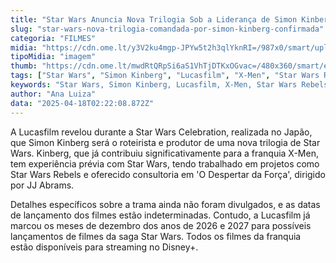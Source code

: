 ```yaml
---
title: "Star Wars Anuncia Nova Trilogia Sob a Liderança de Simon Kinberg"
slug: "star-wars-nova-trilogia-comandada-por-simon-kinberg-confirmada"
categoria: "FILMES"
midia: "https://cdn.ome.lt/y3V2ku4mgp-JPYw5t2h3qlYknRI=/987x0/smart/uploads/conteudo/fotos/star-wars-vader_2nkWorH.png"
tipoMidia: "imagem"
thumb: "https://cdn.ome.lt/mwdRtQRpSi6aS1VhTjDTKxOGvac=/480x360/smart/extras/conteudos/star-wars-saga-trilogia_CoPr61L.jpg"
tags: ["Star Wars", "Simon Kinberg", "Lucasfilm", "X-Men", "Star Wars Rebels", "Disney+", "nova trilogia"]
keywords: "Star Wars, Simon Kinberg, Lucasfilm, X-Men, Star Wars Rebels, Disney+, nova trilogia"
author: "Ana Luiza"
data: "2025-04-18T02:22:08.872Z"
---
```


A Lucasfilm revelou durante a Star Wars Celebration, realizada no Japão, que Simon Kinberg será o roteirista e produtor de uma nova trilogia de Star Wars. Kinberg, que já contribuiu significativamente para a franquia X-Men, tem experiência prévia com Star Wars, tendo trabalhado em projetos como Star Wars Rebels e oferecido consultoria em 'O Despertar da Força', dirigido por JJ Abrams.

Detalhes específicos sobre a trama ainda não foram divulgados, e as datas de lançamento dos filmes estão indeterminadas. Contudo, a Lucasfilm já marcou os meses de dezembro dos anos de 2026 e 2027 para possíveis lançamentos de filmes da saga Star Wars. Todos os filmes da franquia estão disponíveis para streaming no Disney+.
